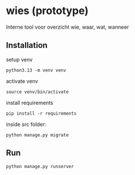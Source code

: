 # wies (prototype)
Interne tool voor overzicht wie, waar, wat, wanneer

## Installation

setup venv
```
python3.13 -m venv venv
```

activate venv
```
source venv/bin/activate
```

install requirements
```
pip install -r requirements
```

inside src folder:
```
python manage.py migrate
```

## Run

```
python manage.py runserver
```
